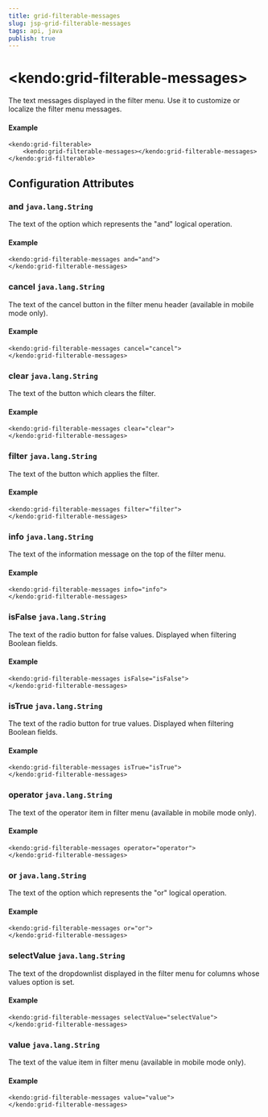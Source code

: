```yaml
---
title: grid-filterable-messages
slug: jsp-grid-filterable-messages
tags: api, java
publish: true
---
```


# \<kendo:grid-filterable-messages\>

The text messages displayed in the filter menu. Use it to customize or localize the filter menu messages.

#### Example
    <kendo:grid-filterable>
        <kendo:grid-filterable-messages></kendo:grid-filterable-messages>
    </kendo:grid-filterable>

## Configuration Attributes

### and `java.lang.String`

The text of the option which represents the "and" logical operation.

#### Example
    <kendo:grid-filterable-messages and="and">
    </kendo:grid-filterable-messages>

### cancel `java.lang.String`

The text of the cancel button in the filter menu header (available in mobile mode only).

#### Example
    <kendo:grid-filterable-messages cancel="cancel">
    </kendo:grid-filterable-messages>

### clear `java.lang.String`

The text of the button which clears the filter.

#### Example
    <kendo:grid-filterable-messages clear="clear">
    </kendo:grid-filterable-messages>

### filter `java.lang.String`

The text of the button which applies the filter.

#### Example
    <kendo:grid-filterable-messages filter="filter">
    </kendo:grid-filterable-messages>

### info `java.lang.String`

The text of the information message on the top of the filter menu.

#### Example
    <kendo:grid-filterable-messages info="info">
    </kendo:grid-filterable-messages>

### isFalse `java.lang.String`

The text of the radio button for false values. Displayed when filtering Boolean fields.

#### Example
    <kendo:grid-filterable-messages isFalse="isFalse">
    </kendo:grid-filterable-messages>

### isTrue `java.lang.String`

The text of the radio button for true values. Displayed when filtering Boolean fields.

#### Example
    <kendo:grid-filterable-messages isTrue="isTrue">
    </kendo:grid-filterable-messages>

### operator `java.lang.String`

The text of the operator item in filter menu (available in mobile mode only).

#### Example
    <kendo:grid-filterable-messages operator="operator">
    </kendo:grid-filterable-messages>

### or `java.lang.String`

The text of the option which represents the "or" logical operation.

#### Example
    <kendo:grid-filterable-messages or="or">
    </kendo:grid-filterable-messages>

### selectValue `java.lang.String`

The text of the dropdownlist displayed in the filter menu for columns whose values option is set.

#### Example
    <kendo:grid-filterable-messages selectValue="selectValue">
    </kendo:grid-filterable-messages>

### value `java.lang.String`

The text of the value item in filter menu (available in mobile mode only).

#### Example
    <kendo:grid-filterable-messages value="value">
    </kendo:grid-filterable-messages>

